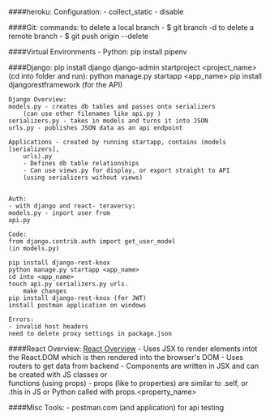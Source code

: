 ####heroku:
  Configuration:
    - collect_static - disable
		
####Git:
  commands:
    to delete a local branch - $ git branch -d <branch-name>
    to delete a remote branch - $ git push origin --delete <branch-name>

####Virtual Environments - Python:
	pip install pipenv

####Django:
	pip install django
	django-admin startproject <project_name>
	(cd into folder and run):
	python manage.py startapp <app_name>
	pip install djangorestframework (for the API)

	Django Overview:
	models.py - creates db tables and passes onto serializers
		(can use other filenames like api.py )
	serializers.py - takes in models and turns it into JSON
	urls.py - publishes JSON data as an api endpoint 

	Applications - created by running startapp, contains (models [serializers],
		urls).py
		- Defines db table relationships
		- Can use views.py for display, or export straight to API 
		(using serializers without views)

	
	Auth:
	- with django and react- teraversy:
	models.py - inport user from 
	api.py

	Code:
	from django.contrib.auth import get_user_model
	(in models.py)	

	pip install django-rest-knox
	python manage.py startapp <app_name>
	cd into <app_name>
	touch api.py serializers.py urls.
		make changes 
	pip install django-rest-knox (for JWT)
	install postman application on windows
	
	Errors:
	- invalid host headers
	need to delete proxy settings in package.json

####React Overview:	[React Overview](https://reactjs.org/docs/components-and-props.html)
	- Uses JSX to render elements intot the React.DOM which is then rendered
	into the browser's DOM
	- Uses routers to get data from backend
	- Components are written in JSX and can be created with JS classes or 	
	functions (using props)
	- props (like to properties) are similar to .self, or .this in JS or Python 
	called with props.<property_name> 
	
	
####Misc Tools:
	- postman.com (and application) for api testing
